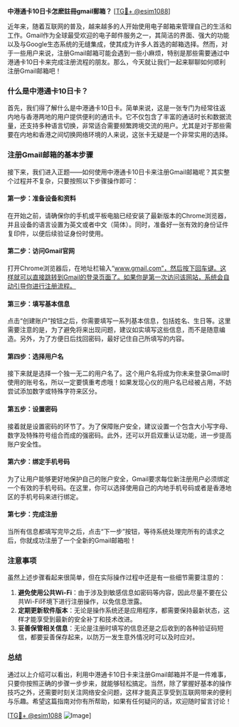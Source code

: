 **中港通卡10日卡怎麽註冊gmail郵箱？** [[TG💪+ @esim1088](https://t.me/s/esim1088)]

近年来，随着互联网的普及，越来越多的人开始使用电子邮箱来管理自己的生活和工作。Gmail作为全球最受欢迎的电子邮件服务之一，其简洁的界面、强大的功能以及与Google生态系统的无缝集成，使其成为许多人首选的邮箱选择。然而，对于一些用户来说，注册Gmail邮箱可能会遇到一些小麻烦，特别是那些需要通过中港通卡10日卡来完成注册流程的朋友。那么，今天就让我们一起来聊聊如何顺利注册Gmail邮箱吧！

### 什么是中港通卡10日卡？

首先，我们得了解什么是中港通卡10日卡。简单来说，这是一张专门为经常往返内地与香港两地的用户提供便利的通讯卡。它不仅包含了丰富的通话时长和数据流量，还支持多种语言切换，非常适合需要频繁跨境交流的用户。尤其是对于那些需要在内地和香港之间切换网络环境的人来说，这张卡无疑是一个非常实用的选择。

### 注册Gmail邮箱的基本步骤

接下来，我们进入正题——如何使用中港通卡10日卡来注册Gmail邮箱呢？其实整个过程并不复杂，只要按照以下步骤操作即可：

#### 第一步：准备设备和资料

在开始之前，请确保你的手机或平板电脑已经安装了最新版本的Chrome浏览器，并且设备的语言设置为英文或者中文（简体）。同时，准备好一张有效的身份证件复印件，以便后续验证身份时使用。

#### 第二步：访问Gmail官网

打开Chrome浏览器后，在地址栏输入“www.gmail.com”，然后按下回车键。这样就可以直接跳转到Gmail的登录页面了。如果你是第一次访问该网站，系统会自动引导你进行注册流程。

#### 第三步：填写基本信息

点击“创建账户”按钮之后，你需要填写一系列基本信息，包括姓名、生日等。这里需要注意的是，为了避免将来出现问题，建议如实填写这些信息，而不是随意编造。另外，为了方便日后找回密码，最好记住自己所填写的内容。

#### 第四步：选择用户名

接下来就是选择一个独一无二的用户名了。这个用户名将成为你未来登录Gmail时使用的账号名，所以一定要慎重考虑哦！如果发现心仪的用户名已经被占用，不妨尝试添加数字或特殊字符来区分。

#### 第五步：设置密码

接着就是设置密码的环节了。为了保障账户安全，建议设置一个包含大小写字母、数字及特殊符号组合而成的强密码。此外，还可以开启双重认证功能，进一步提高账户安全性。

#### 第六步：绑定手机号码

为了让用户能够更好地保护自己的账户安全，Gmail要求每位新注册用户必须绑定一个有效的手机号码。在这里，你可以选择使用自己的内地手机号码或者是香港地区的手机号码来进行绑定。

#### 第七步：完成注册

当所有信息都填写完毕之后，点击“下一步”按钮，等待系统处理完所有的请求之后，你就成功注册了一个全新的Gmail邮箱啦！

### 注意事项

虽然上述步骤看起来很简单，但在实际操作过程中还是有一些细节需要注意的：

1. **避免使用公共Wi-Fi**：由于涉及到敏感信息如密码等内容，因此尽量不要在公共Wi-Fi环境下进行注册操作，以免信息泄露。
2. **定期更新软件版本**：无论是操作系统还是应用程序，都需要保持最新状态，这样才能享受到最新的安全补丁和技术改进。
3. **妥善保管相关信息**：无论是注册时填写的信息还是之后收到的各种验证码短信，都要妥善保存起来，以防万一发生意外情况时可以及时应对。

### 总结

通过以上介绍可以看出，利用中港通卡10日卡来注册Gmail邮箱并不是一件难事，只要你按照正确的步骤一步步来，就能够轻松搞定。当然，除了掌握好基本的操作技巧之外，还需要时刻关注网络安全问题，这样才能真正享受到互联网带来的便利与乐趣。希望这篇指南对你有所帮助，如果有任何疑问的话，欢迎随时留言讨论！

[[TG💪+ @esim1088](https://t.me/s/esim1088) ![Image](https://i.postimg.cc/4NQfJmqS/Snipaste-2025-05-13-00-14-12.png)]